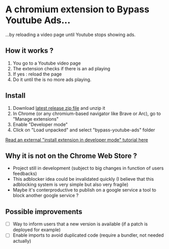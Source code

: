 # A chromium extension to Bypass Youtube Ads...

...by reloading a video page until Youtube stops showing ads.

## How it works ?

1. You go to a Youtube video page
2. The extension checks if there is an ad playing
3. If yes : reload the page
4. Do it until the is no more ads playing.

## Install

1. Download [latest release zip file](https://github.com/arthaud-proust-rd/bypass-youtube-ads/releases/latest/download/bypass-youtube-ads.zip) and unzip it
2. In Chrome (or any chromium-based navigator like Brave or Arc), go to "Manage extensions"
3. Enable "Developer mode"
4. Click on "Load unpacked" and select "bypass-youtube-ads" folder

[Read an external "install extension in developer mode" tutorial here](https://bashvlas.com/blog/install-chrome-extension-in-developer-mode/)

## Why it is not on the Chrome Web Store ?

- Project still in development (subject to big changes in function of users feedbacks)
- This adblocker idea could be invalidated quickly (I believe that this adblocking system is very simple but also very fragile)
- Maybe it's conterproductive to publish on a google service a tool to block another google service ?

## Possible improvements

- [ ] Way to inform users that a new version is available (if a patch is deployed for example)
- [ ] Enable imports to avoid duplicated code (require a bundler, not needed actually)
